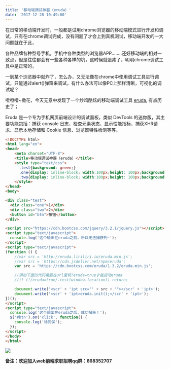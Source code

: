```yaml
---
title: '移动端调试神器（eruda）'
date: '2017-12-28 10:49:00'
---   
```

在日常的移动端开发时，一般都是试用chrome浏览器的移动端模式进行开发和调试，只有在chrome调试完成，没有问题了才会上到真机测试，移动端开发的一大问题就在于此，

各种品牌各种型号手机，手机中各种类型的浏览器APP........还好移动端的相对一致点，但是往往都会有一些各种各样的坑，这时候就蛋疼了，明明chrome调试工具中是正常的，

一到某个浏览器中就炸了，怎么办，又无法像在chrome中使用调试工具进行调试，只能通过alert()弹窗来调试，有什么办法可以像PC上那样清晰，可视化的调试呢？

噔噔噔~撒花，今天无意中发现了一个炒鸡酷炫的移动端调试工具 [eruda](https://github.com/liriliri/eruda/blob/master/doc/README_CN.md), 有点历史了；

Eruda 是一个专为手机网页前端设计的调试面板，类似 DevTools 的迷你版，其主要功能包括：捕获 console 日志、检查元素状态、显示性能指标、捕获XHR请求、显示本地存储和 Cookie 信息、浏览器特性检测等等。

```html
<!DOCTYPE html>      
<html lang="en">      
<head>      
    <meta charset="UTF-8">      
    <title>移动端调试神器（eruda）</title>    
    <style type="text/css">  
      .test{background: green;}  
      .one{display: inline-block; width:100px;height: 100px;background: #ddd;}
      .two{display: inline-block; width:100px;height: 100px;background: #666;}
    </style>     
</head>      
<body>

<div class="test">
  <div class="one">1</div>
  <div class="two">2</div>
  <button id="btn">按钮</button>
</div>  

<script src="https://cdn.bootcss.com/jquery/3.2.1/jquery.js"></script>
<script type="text/javascript">
  console.log('这个输出在eruda之前，所以无法捕获到~');
</script>
<script type="text/javascript">
(function () {
    //var src = 'http://eruda.liriliri.io/eruda.min.js';
    //var src = 'https://cdn.jsdelivr.net/npm/eruda';
    var src = 'https://cdn.bootcss.com/eruda/1.3.2/eruda.min.js';

    //添加下面的代码需要在url里填?eruda=true才能启动eruda
    //if (!/eruda=true/.test(window.location)) return; 

    document.write('<scr' + 'ipt src="' + src + '"></scr' + 'ipt>');
    document.write('<scr' + 'ipt>eruda.init();</scr' + 'ipt>');
})();
</script>
<script type="text/javascript">
  console.log('这个输出在eruda之后，成功捕获！');
  $('#btn').on('click', function() {
    console.log('徐同保');
  });
</script>
</body>      
</html> 
```
![](https://img-blog.csdn.net/20171228104806411)  
  

****备注**：欢迎加入web前端求职招聘qq群：**668352707****